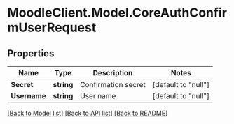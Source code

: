 # MoodleClient.Model.CoreAuthConfirmUserRequest

## Properties

Name | Type | Description | Notes
------------ | ------------- | ------------- | -------------
**Secret** | **string** | Confirmation secret | [default to "null"]
**Username** | **string** | User name | [default to "null"]

[[Back to Model list]](../README.md#documentation-for-models) [[Back to API list]](../README.md#documentation-for-api-endpoints) [[Back to README]](../README.md)

